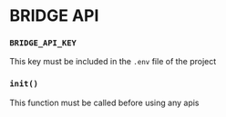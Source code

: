 # BRIDGE API

### `BRIDGE_API_KEY`

This key must be included in the `.env` file of the project

### `init()`

This function must be called before using any apis